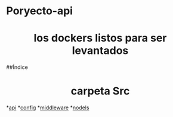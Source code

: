 # Poryecto-api
<h1 align="center"> los dockers listos para ser levantados </h1>

##Índice

<h1 align="center"> carpeta Src</h1>

*[api]()
*[config]()
*[middleware]()
*[nodels]()


